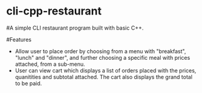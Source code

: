 # cli-cpp-restaurant
#A simple CLI restaurant program built with basic C++.

#Features
- Allow user to place order by choosing from a menu with "breakfast", "lunch" and "dinner", and further choosing a specific meal with prices attached, from a sub-menu.
- User can view cart which displays a list of orders placed with the prices, quanitities and subtotal attached. The cart also displays the grand total to be paid.
